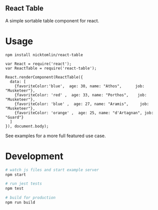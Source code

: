 React Table
---

A simple sortable table component for react.

# Usage

`npm install nicktomlin/react-table`

```javasript
var React = require('react');
var ReactTable = require('react-table');

React.renderComponent(ReactTable({
  data: [
    {favoriteColor:'blue',  age: 30, name: "Athos",      job: "Musketeer"},
    {favoriteColor: 'red' ,  age: 33, name: "Porthos",    job: "Musketeer"},
    {favoriteColor: 'blue' ,  age: 27, name: "Aramis",     job: "Musketeer"},
    {favoriteColor: 'orange' ,  age: 25, name: "d'Artagnan", job: "Guard"}
  ]
}), document.body);
```

See examples for a more full featured use case.

# Development

```bash
# watch js files and start example server
npm start

# run jest tests
npm test

# build for production
npm run build
```
